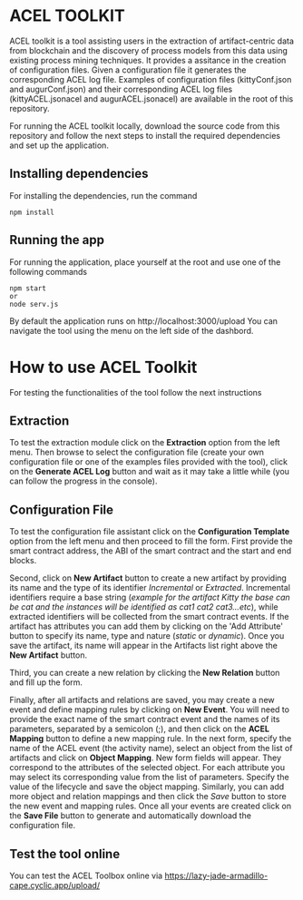# ACEL TOOLKIT
ACEL toolkit is a tool assisting users in the extraction of artifact-centric data from blockchain and the discovery of process models from this data using existing process mining techniques. It provides a assitance in the creation of configuration files. Given a configuration file it generates the corresponding ACEL log file. Examples of configuration files (kittyConf.json and augurConf.json) and their corresponding ACEL log files (kittyACEL.jsonacel and augurACEL.jsonacel) are available in the root of this repository.

For running the ACEL toolkit locally, download the source code from this repository and follow the next steps to install the required dependencies and set up the application. 

## Installing dependencies
For installing the dependencies, run the command

```
npm install
```

## Running the app
For running the application, place yourself at the root and use one of the following commands
```
npm start
or
node serv.js
```
By default the application runs on http://localhost:3000/upload
You can navigate the tool using the menu on the left side of the dashbord.

# How to use ACEL Toolkit
For testing the functionalities of the tool follow the next instructions

## Extraction
To test the extraction module click on the **Extraction** option from the left menu. Then browse to select the configuration file (create your own configuration file or one of the examples files provided with the tool), click on the **Generate ACEL Log** button and wait as it may take a little while (you can follow the progress in the console).


## Configuration File

To test the configuration file assistant click on the **Configuration Template** option from the left menu and then proceed to fill the form. 
First provide the smart contract address, the ABI of the smart contract and the start and end blocks.

Second, click on **New Artifact** button to create a new artifact by providing its name and the type of its identifier *Incremental* or *Extracted*. Incremental identifiers require a base string (*example for the artifact Kitty the base can be cat and the instances will be identified as cat1 cat2 cat3...etc*), while extracted identifiers will be collected from the smart contract events. If the artifact has attributes you can add them by clicking on the 'Add Attribute' button to specify its name, type and nature (*static* or *dynamic*). Once you save the artifact, its name will appear in the Artifacts list right above the **New Artifact** button. 

Third, you can create a new relation by clicking the **New Relation** button and fill up the form.

Finally, after all artifacts and relations are saved, you may create a new event and define mapping rules by clicking on **New Event**. You will need to provide the exact name of the smart contract event and the names of its parameters, separated by a semicolon (;), and then click on the **ACEL Mapping** button to define a new mapping rule. In the next form, specify the name of the ACEL event (the activity name), select an object from the list of artifacts and click on **Object Mapping**. New form fields will appear. They correspond to the attributes of the selected object. For each attribute you may select its corresponding value from the list of parameters. Specify the value of the lifecycle and save the object mapping. Similarly, you can add more object and relation mappings and then click the *Save* button to store the new event and mapping rules. 
Once all your events are created click on the **Save File** button to generate and automatically download the configuration file.


## Test the tool online
You can test the ACEL Toolbox online via https://lazy-jade-armadillo-cape.cyclic.app/upload/ 